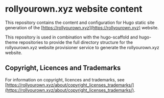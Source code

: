 <!--
SPDX-FileCopyrightText: 2022 Wilfred Nicoll <xyzroller@rollyourown.xyz>
SPDX-License-Identifier: CC-BY-SA-4.0
-->

# rollyourown.xyz website content

This repository contains the content and configuration for Hugo static site generation of the [https://rollyourown.xyz](https://rollyourown.xyz) website.

This repository is used in combination with the hugo-scaffold and hugo-theme repositories to provide the full directory structure for the rollyourown.xyz website provisioner service to generate the rollyourown.xyz website.

## Copyright, Licences and Trademarks

For information on copyright, licences and trademarks, see [https://rollyourown.xyz/about/copyright_licenses_trademarks/](https://rollyourown.xyz/about/copyright_licenses_trademarks/).
